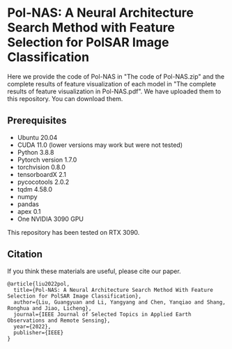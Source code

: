# Pol-NAS: A Neural Architecture Search Method with Feature Selection for PolSAR Image Classification

Here we provide the code of Pol-NAS in "The code of Pol-NAS.zip" and the complete results of feature visualization of each model in "The complete results of feature visualization in Pol-NAS.pdf". We have uploaded them to this repository. You can download them.

## Prerequisites
- Ubuntu 20.04
- CUDA 11.0 (lower versions may work but were not tested)
- Python 3.8.8
- Pytorch version 1.7.0
- torchvision 0.8.0
- tensorboardX 2.1
- pycocotools 2.0.2
- tqdm 4.58.0
- numpy
- pandas
- apex 0.1
- One NVIDIA 3090 GPU

This repository has been tested on RTX 3090.

## Citation
If you think these materials are useful, please cite our paper.
```
@article{liu2022pol,
  title={Pol-NAS: A Neural Architecture Search Method With Feature Selection for PolSAR Image Classification},
  author={Liu, Guangyuan and Li, Yangyang and Chen, Yanqiao and Shang, Ronghua and Jiao, Licheng},
  journal={IEEE Journal of Selected Topics in Applied Earth Observations and Remote Sensing},
  year={2022},
  publisher={IEEE}
}
```
